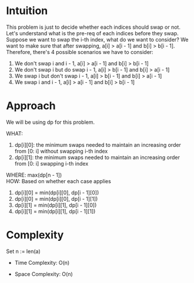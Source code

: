 # Intuition
This problem is just to decide whether each indices should swap or not. Let's understand what is the pre-req of each indices before they swap. Suppose we want to swap the i-th index, what do we want to consider? We want to make sure that after swapping, a[i] > a[i - 1] and b[i] > b[i - 1]. Therefore, there's 4 possible scenarios we have to consider:
1. We don't swap i and i - 1, a[i] > a[i - 1] and b[i] > b[i - 1]
2. We don't swap i but do swap i - 1, a[i] > b[i - 1] and b[i] > a[i - 1]
3. We swap i but don't swap i - 1, a[i] > b[i - 1] and b[i] > a[i - 1]
4. We swap i and i - 1, a[i] > a[i - 1] and b[i] > b[i - 1]

# Approach
We will be using dp for this problem.

WHAT:
1. dp[i][0]: the minimum swaps needed to maintain an increasing order from [0: i] without swapping i-th index
2. dp[i][1]: the minimum swaps needed to maintain an increasing order from [0: i] swapping i-th index

WHERE: max(dp[n - 1]) \
HOW: Based on whether each case applies
1. dp[i][0] = min(dp[i][0], dp[i - 1][0])
2. dp[i][0] = min(dp[i][0], dp[i - 1][1])
3. dp[i][1] = min(dp[i][1], dp[i - 1][0])
4. dp[i][1] = min(dp[i][1], dp[i - 1][1])

# Complexity
Set n := len(a)
- Time Complexity: O(n)

- Space Complexity: O(n)
